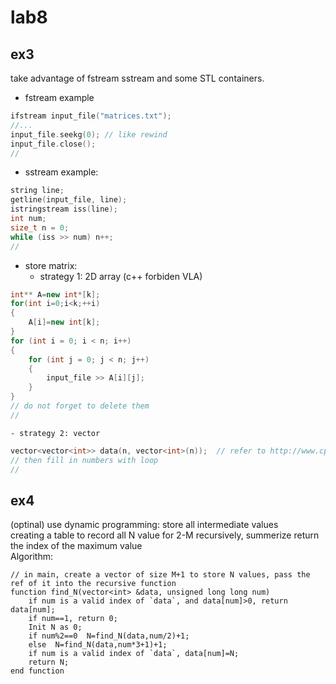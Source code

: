 # lab8
## ex3
take advantage of fstream sstream and some STL containers.   
- fstream example
```cpp
ifstream input_file("matrices.txt");
//...
input_file.seekg(0); // like rewind
input_file.close();
//
```
- sstream example: 
```cpp
string line;
getline(input_file, line);
istringstream iss(line);
int num;
size_t n = 0;
while (iss >> num) n++;
//
```
- store matrix:
    - strategy 1: 2D array (c++ forbiden VLA)
```cpp
int** A=new int*[k];
for(int i=0;i<k;++i)
{
    A[i]=new int[k];
}
for (int i = 0; i < n; i++)
{
    for (int j = 0; j < n; j++)
    {
        input_file >> A[i][j];
    }
}
// do not forget to delete them
//
```
    - strategy 2: vector
```cpp
vector<vector<int>> data(n, vector<int>(n));  // refer to http://www.cplusplus.com/reference/vector/vector/vector/
// then fill in numbers with loop
//
```

## ex4
(optinal) use dynamic programming: store all intermediate values  
creating a table to record all N value for 2-M recursively, summerize return the index of the maximum value   
Algorithm:  
```
// in main, create a vector of size M+1 to store N values, pass the ref of it into the recursive function
function find_N(vector<int> &data, unsigned long long num)
    if num is a valid index of `data`, and data[num]>0, return data[num];
    if num==1, return 0;
    Init N as 0;
    if num%2==0  N=find_N(data,num/2)+1;
    else  N=find_N(data,num*3+1)+1;
    if num is a valid index of `data`, data[num]=N;
    return N;
end function
```
